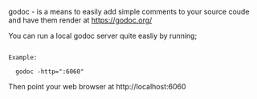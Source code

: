 godoc - is a means to easily add simple comments to your source coude and have them render at https://godoc.org/

You can run a local godoc server quite easliy by running;

```godoc -http=":port"

Example:

  godoc -http=":6060"
```

Then point your web browser at http://localhost:6060
